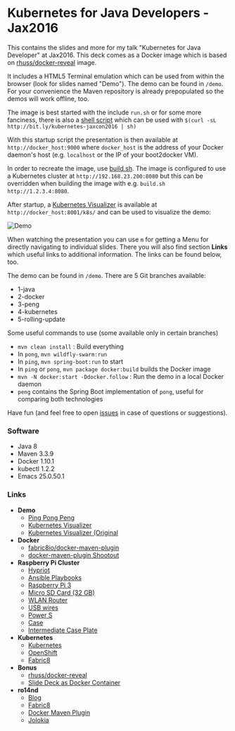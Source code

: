 # Kubernetes for Java Developers - Jax2016

This contains the slides and more for my talk "Kubernetes for Java
Developer" at Jax2016. This deck comes as a Docker image which is
based on [rhuss/docker-reveal](https://github.com/rhuss/docker-reveal)
image.

It includes a HTML5 Terminal emulation which can be used from within
the browser (look for slides named "Demo"). The demo can be found in
`/demo`. For your convenience the Maven repository is already
prepopulated so the demos will work offline, too.

The image is best started with the include `run.sh` or for some more
fanciness, there is also a
[shell script](https://raw.githubusercontent.com/rhuss/jax-kubernetes-2016/jax-2016.sh)
which can be used with `$(curl -sL http://bit.ly/kubernetes-jaxcon2016
| sh)`

With this startup script the presentation is then available at
`http://docker_host:9000` where `docker_host` is the address of your
Docker daemon's host (e.g. `localhost` or the IP of your boot2docker
VM).

In order to recreate the image, use [build.sh](build.sh). The image is
configured to use a Kubernetes cluster at `http://192.168.23.200:8080` but
this can be overridden when building the image with e.g. `build.sh
http://1.2.3.4:8080`. 

After startup, a
[Kubernetes Visualizer](https://github.com/brendandburns/gcp-live-k8s-visualizer)
is available at `http://docker_host:8001/k8s/` and can be used to
visualize the demo:

![Demo](https://raw.githubusercontent.com/rhuss/jax-kubernetes-2016/master/demo.png
 "Demo in Action")

When watching the presentation you can use `m` for getting a Menu for
directly navigating to individual slides. There you will also find
section **Links** which useful links to additional information. The
links can be found below, too.

The demo can be found in `/demo`. There are 5 Git branches available:

* 1-java
* 2-docker
* 3-peng
* 4-kubernetes
* 5-rolling-update

Some useful commands to use (some available only in certain branches)

* `mvn clean install` : Build everything
* In `pong`, `mvn wildfly-swarm:run`
* In `ping`, `mvn spring-boot:run` to start
* In `ping` or `pong`, `mvn package docker:build` builds the Docker image
* `mvn -N docker:start -Ddocker.follow` : Run the demo in a local Docker daemon
* `peng` contains the Spring Boot implementation of `pong`, useful for
  comparing both technologies

Have fun (and feel free to open
[issues](https://github.com/rhuss/jax-kubernetes-2016/issues) in case
of questions or suggestions).


### Software

* Java 8
* Maven 3.3.9
* Docker 1.10.1
* kubectl 1.2.2
* Emacs 25.0.50.1

### Links

* **Demo**
  * [Ping Pong Peng](https://github.com/fabric8io/docker-maven-plugin)
  * [Kubernetes Visualizer](https://github.com/saturnism/gcp-live-k8s-visualizer)
  * [Kubernetes Visualizer (Original](https://github.com/brendandburns/gcp-live-k8s-visualizer)
* **Docker**
  * [fabric8io/docker-maven-plugin](https://github.com/fabric8io/docker-maven-plugin)
  * [docker-maven-plugin Shootout](https://github.com/fabric8io/shootout-docker-maven)
* **Raspberry Pi Cluster**
  * [Hypriot](http://blog.hypriot.com/)
  * [Ansible Playbooks](https://github.com/Project31/ansible-kubernetes-openshift-pi3)
  * [Raspberry Pi 3](http://www.watterott.com/de/Raspberry-Pi-3)
  * [Micro SD Card (32 GB)](http://www.amazon.de/SanDisk-Android-microSDHC-Speicherkarte-SD-Adapter/dp/B013UDL5RU)
  * [WLAN Router](http://www.amazon.de/TP-Link-TL-WR802N-Router-WLAN-Geschwindigkeit-300Mbit/dp/B00XPUIDFQ)
  * [USB wires](http://www.amazon.de/Anker-PowerLine-Kevlarfaser-Lebensdauer-Smartphones-Schwarz/dp/B016BEVNK4?)
  * [Power S](http://www.amazon.de/Anker-PowerPort-Family-Sized-Ladeadapter-Technologie/dp/B00PTLSH9G)
  * [Case](http://www.amazon.de/H%C3%B6henverstellbares-stapelbares-Abstandsbolzen-Vullers-Tech/dp/B00NB1WPEE)
  * [Intermediate Case Plate](http://www.amazon.de/Intermediate-Stacking-Raspberry-Vullers-Tech/dp/B00NB1WQZW)
* **Kubernetes**
  * [Kubernetes](http://kubernetes.io)
  * [OpenShift](http://www.openshift.com)
  * [Fabric8](http://fabric8.io)
* **Bonus**
  * [rhuss/docker-reveal](https://hub.docker.com/r/rhuss/docker-reveal)
  * [Slide Deck as Docker Container](https://github.com/rhuss/jax-kubernetes-2016)
* **ro14nd**
  * [Blog](https://ro14nd.de)
  * [Fabric8](http://fabric8.io)
  * [Docker Maven Plugin](https://github.com/fabric8io/docker-maven-plugin)
  * [Jolokia](https://www.jolokia.org)
